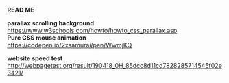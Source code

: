 
<b>READ ME</b>

<b>parallax scrolling background</b>
<br>
https://www.w3schools.com/howto/howto_css_parallax.asp
<br>
<b>Pure CSS mouse animation</b>
<br>
https://codepen.io/2xsamurai/pen/WwmjKQ







<b>website speed test</b>
http://webpagetest.org/result/190418_0H_85dcc8d11cd7828285714545f02e3421/

